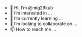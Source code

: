 - 👋 Hi, I’m @mig29kub
- 👀 I’m interested in ...
- 🌱 I’m currently learning ...
- 💞️ I’m looking to collaborate on ...
- 📫 How to reach me ...

<!---
mig29kub/mig29kub is a ✨ special ✨ repository because its `README.md` (this file) appears on your GitHub profile.
You can click the Preview link to take a look at your changes.
--->
